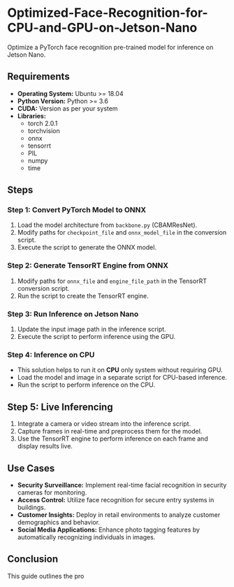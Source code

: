 # Optimized-Face-Recognition-for-CPU-and-GPU-on-Jetson-Nano  

Optimize a PyTorch face recognition pre-trained model for inference on Jetson Nano.

## Requirements
- **Operating System:** Ubuntu >= 18.04
- **Python Version:** Python >= 3.6
- **CUDA:** Version as per your system
- **Libraries:**
  - torch 2.0.1
  - torchvision
  - onnx
  - tensorrt
  - PIL
  - numpy
  - time

## Steps

### Step 1: Convert PyTorch Model to ONNX
1. Load the model architecture from `backbone.py` (CBAMResNet).
2. Modify paths for `checkpoint_file` and `onnx_model_file` in the conversion script.
3. Execute the script to generate the ONNX model.

### Step 2: Generate TensorRT Engine from ONNX
1. Modify paths for `onnx_file` and `engine_file_path` in the TensorRT conversion script.
2. Run the script to create the TensorRT engine.

### Step 3: Run Inference on Jetson Nano
1. Update the input image path in the inference script.
2. Execute the script to perform inference using the GPU.

### Step 4: Inference on CPU  
- This solution helps to run it on **CPU** only system without requiring GPU.      
- Load the model and image in a separate script for CPU-based inference.
- Run the script to perform inference on the CPU.  

## Step 5: Live Inferencing
1. Integrate a camera or video stream into the inference script.
2. Capture frames in real-time and preprocess them for the model.
3. Use the TensorRT engine to perform inference on each frame and display results live.

## Use Cases
- **Security Surveillance:** Implement real-time facial recognition in security cameras for monitoring.
- **Access Control:** Utilize face recognition for secure entry systems in buildings.
- **Customer Insights:** Deploy in retail environments to analyze customer demographics and behavior.
- **Social Media Applications:** Enhance photo tagging features by automatically recognizing individuals in images.

## Conclusion
This guide outlines the pro
